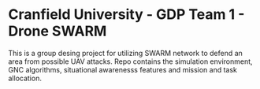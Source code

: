 # Cranfield University - GDP Team 1 - Drone SWARM 

This is a group desing project for utilizing SWARM network to defend an area from possible UAV attacks. 
Repo contains the simulation environment, GNC algorithms, situational awarenesss features and mission and task allocation. 


